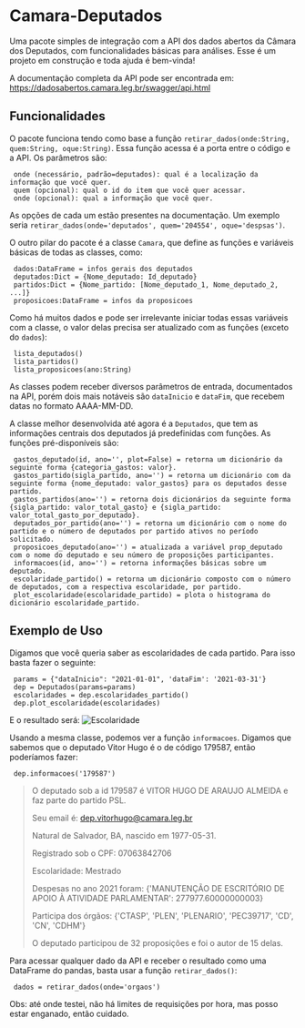 # Camara-Deputados

 Uma pacote simples de integração com a API dos dados abertos da Câmara dos Deputados, com funcionalidades básicas para análises. Esse é um projeto em construção e toda ajuda é bem-vinda! 
 
 A documentação completa da API pode ser encontrada em: https://dadosabertos.camara.leg.br/swagger/api.html

## Funcionalidades

 O pacote funciona tendo como base a função `retirar_dados(onde:String, quem:String, oque:String)`. Essa função acessa é a porta entre o código e a API. Os parâmetros são:
 
 ```
  onde (necessário, padrão=deputados): qual é a localização da informação que você quer.
  quem (opcional): qual o id do item que você quer acessar.
  onde (opcional): qual a informação que você quer.
 ```
As opções de cada um estão presentes na documentação. Um exemplo seria `retirar_dados(onde='deputados', quem='204554', oque='despsas')`. 

O outro pilar do pacote é a classe `Camara`, que define as funções e variáveis básicas de todas as classes, como:
```
 dados:DataFrame = infos gerais dos deputados
 deputados:Dict = {Nome_deputado: Id_deputado}
 partidos:Dict = {Nome_partido: [Nome_deputado_1, Nome_deputado_2, ...]}
 proposicoes:DataFrame = infos da proposicoes
```
Como há muitos dados e pode ser irrelevante iniciar todas essas variáveis com a classe, o valor delas precisa ser atualizado com as funções (exceto do `dados`):
```
 lista_deputados()
 lista_partidos()
 lista_proposicoes(ano:String)
```
As classes podem receber diversos parâmetros de entrada, documentados na API, porém dois mais notáveis são `dataInicio` e `dataFim`, que recebem datas no formato AAAA-MM-DD. 

A classe melhor desenvolvida até agora é a `Deputados`, que tem as informações centrais dos deputados já predefinidas com funções. As funções pré-disponíveis são:
```
 gastos_deputado(id, ano='', plot=False) = retorna um dicionário da seguinte forma {categoria_gastos: valor}.
 gastos_partido(sigla_partido, ano='') = retorna um dicionário com da seguinte forma {nome_deputado: valor_gastos} para os deputados desse partido.
 gastos_partidos(ano='') = retorna dois dicionários da seguinte forma {sigla_partido: valor_total_gasto} e {sigla_partido: valor_total_gasto_por_deputado}.
 deputados_por_partido(ano='') = retorna um dicionário com o nome do partido e o número de deputados por partido ativos no período solicitado.
 proposicoes_deputado(ano='') = atualizada a variável prop_deputado com o nome do deputado e seu número de proposições participantes.
 informacoes(id, ano='') = retorna informações básicas sobre um deputado. 
 escolaridade_partido() = retorna um dicionário composto com o número de deputados, com a respectiva escolaridade, por partido.
 plot_escolaridade(escolaridade_partido) = plota o histograma do dicionário escolaridade_partido.
```


## Exemplo de Uso

 Digamos que você queria saber as escolaridades de cada partido. Para isso basta fazer o seguinte:
 ```
  params = {"dataInicio": "2021-01-01", 'dataFim': '2021-03-31'}
  dep = Deputados(params=params)
  escolaridades = dep.escolaridades_partido()
  dep.plot_escolaridade(escolaridades)
 ```

 E o resultado será:
 ![Escolaridade](https://user-images.githubusercontent.com/77543666/116437112-7b3f4d80-a823-11eb-8354-c3d5cbc50884.png)

 Usando a mesma classe, podemos ver a função `informacoes`. Digamos que sabemos que o deputado Vitor Hugo é o de código 179587, então poderíamos fazer:
 ```
  dep.informacoes('179587')
 ```
 >O deputado sob a id 179587 é VITOR HUGO DE ARAUJO ALMEIDA e faz parte do partido PSL.
 >
 >Seu email é: dep.vitorhugo@camara.leg.br
 >
 >Natural de Salvador, BA, nascido em 1977-05-31.
 >
 >Registrado sob o CPF: 07063842706
 >
 >Escolaridade: Mestrado
 >
 >Despesas no ano 2021 foram: {'MANUTENÇÃO DE ESCRITÓRIO DE APOIO À ATIVIDADE PARLAMENTAR': 277977.60000000003}
 >
 >Participa dos órgãos: {'CTASP', 'PLEN', 'PLENARIO', 'PEC39717', 'CD', 'CN', 'CDHM'}
 >
 >O deputado participou de 32 proposições e foi o autor de 15 delas.
 
 Para acessar qualquer dado da API e receber o resultado como uma DataFrame do pandas, basta usar a função `retirar_dados()`:
 ```
  dados = retirar_dados(onde='orgaos')
 ```
 
 Obs: até onde testei, não há limites de requisições por hora, mas posso estar enganado, então cuidado. 
 
 
 
 

